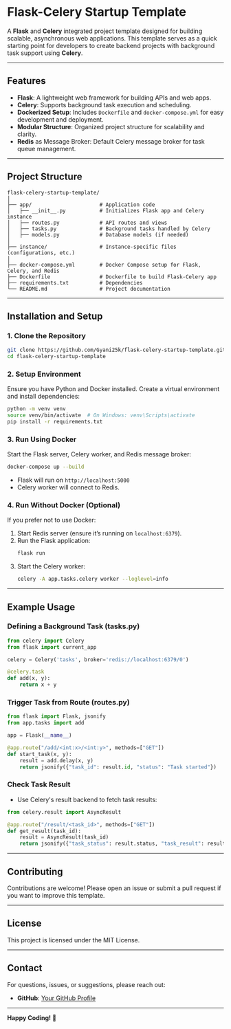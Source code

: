 # Flask-Celery Startup Template

A **Flask** and **Celery** integrated project template designed for building scalable, asynchronous web applications. This template serves as a quick starting point for developers to create backend projects with background task support using **Celery**.

---

## Features
- **Flask**: A lightweight web framework for building APIs and web apps.
- **Celery**: Supports background task execution and scheduling.
- **Dockerized Setup**: Includes `Dockerfile` and `docker-compose.yml` for easy development and deployment.
- **Modular Structure**: Organized project structure for scalability and clarity.
- **Redis** as Message Broker: Default Celery message broker for task queue management.

---

## Project Structure

```plaintext
flask-celery-startup-template/
│
├── app/                      # Application code
│   ├── __init__.py           # Initializes Flask app and Celery instance
│   ├── routes.py             # API routes and views
│   ├── tasks.py              # Background tasks handled by Celery
│   ├── models.py             # Database models (if needed)
│
├── instance/                 # Instance-specific files (configurations, etc.)
│
├── docker-compose.yml        # Docker Compose setup for Flask, Celery, and Redis
├── Dockerfile                # Dockerfile to build Flask-Celery app
├── requirements.txt          # Dependencies
└── README.md                 # Project documentation
```

---

## Installation and Setup

### 1. **Clone the Repository**
```bash
git clone https://github.com/Gyani25k/flask-celery-startup-template.git
cd flask-celery-startup-template
```

### 2. **Setup Environment**
Ensure you have Python and Docker installed. Create a virtual environment and install dependencies:
```bash
python -m venv venv
source venv/bin/activate  # On Windows: venv\Scripts\activate
pip install -r requirements.txt
```

### 3. **Run Using Docker**
Start the Flask server, Celery worker, and Redis message broker:
```bash
docker-compose up --build
```
- Flask will run on `http://localhost:5000`
- Celery worker will connect to Redis.

### 4. **Run Without Docker** (Optional)
If you prefer not to use Docker:
1. Start Redis server (ensure it’s running on `localhost:6379`).
2. Run the Flask application:
   ```bash
   flask run
   ```
3. Start the Celery worker:
   ```bash
   celery -A app.tasks.celery worker --loglevel=info
   ```

---

## Example Usage

### **Defining a Background Task** (tasks.py)
```python
from celery import Celery
from flask import current_app

celery = Celery('tasks', broker='redis://localhost:6379/0')

@celery.task
def add(x, y):
    return x + y
```

### **Trigger Task from Route** (routes.py)
```python
from flask import Flask, jsonify
from app.tasks import add

app = Flask(__name__)

@app.route("/add/<int:x>/<int:y>", methods=["GET"])
def start_task(x, y):
    result = add.delay(x, y)
    return jsonify({"task_id": result.id, "status": "Task started"})
```

### **Check Task Result**
- Use Celery's result backend to fetch task results:
```python
from celery.result import AsyncResult

@app.route("/result/<task_id>", methods=["GET"])
def get_result(task_id):
    result = AsyncResult(task_id)
    return jsonify({"task_status": result.status, "task_result": result.result})
```

---

## Contributing
Contributions are welcome! Please open an issue or submit a pull request if you want to improve this template.

---

## License
This project is licensed under the MIT License.

---

## Contact
For questions, issues, or suggestions, please reach out:
- **GitHub**: [Your GitHub Profile](https://github.com/Gyani25k)

---

**Happy Coding! 🚀**
